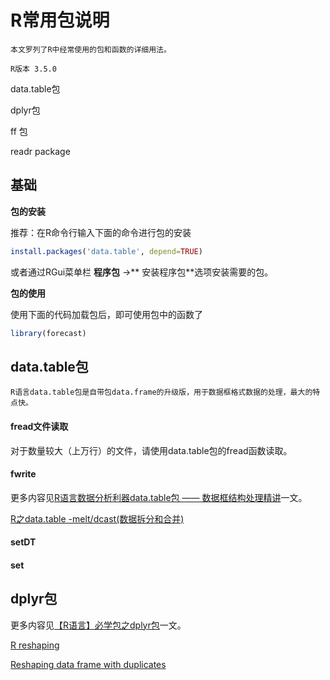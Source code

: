 # R常用包说明

```
本文罗列了R中经常使用的包和函数的详细用法。

R版本 3.5.0
```

data.table包

dplyr包

ff 包

readr package


## 基础

**包的安装**

推荐：在R命令行输入下面的命令进行包的安装

```R
install.packages('data.table', depend=TRUE)
```

或者通过RGui菜单栏 **程序包** ->** 安装程序包**选项安装需要的包。

**包的使用**

使用下面的代码加载包后，即可使用包中的函数了

```R
library(forecast)
```

## data.table包

```
R语言data.table包是自带包data.frame的升级版，用于数据框格式数据的处理，最大的特点快。
```

#### fread文件读取

对于数量较大（上万行）的文件，请使用data.table包的fread函数读取。

#### fwrite

更多内容见[R语言数据分析利器data.table包 —— 数据框结构处理精讲](https://www.cnblogs.com/ywliao/p/6561219.html)一文。

[R之data.table -melt/dcast(数据拆分和合并)](https://www.cnblogs.com/nxld/p/6067137.html)

#### setDT

#### set

## dplyr包

更多内容见[【R语言】必学包之dplyr包](https://blog.csdn.net/wltom1985/article/details/54973811)一文。

[R reshaping](https://stackoverflow.com/questions/12831524/can-dcast-be-used-without-an-aggregate-function)

[Reshaping data frame with duplicates](https://stackoverflow.com/questions/12829995/reshaping-data-frame-with-duplicates)